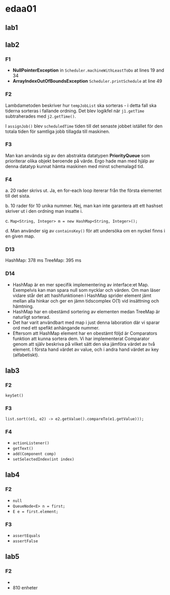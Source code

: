 # edaa01
## lab1


## lab2
### F1
- **NullPointerException** in `Scheduler.machineWithLeastToDo` at lines 19 and 34
- **ArrayIndexOutOfBoundsException** `Scheduler.printSchedule` at line 49

### F2 
Lambdametoden beskriver hur `tempJobList` ska sorteras - i detta fall ska tiderna sorteras i fallande ordning. Det blev logikfel när `j1.getTime` subtraherades med `j2.getTime()`.

I `assignJob()` blev `scheduledTime` tiden till det senaste jobbet istället för den totala tiden för samtliga jobb tillagda till maskinen.

### F3
Man kan använda sig av den abstrakta datatypen **PriorityQueue** som prioriterar olika objekt beroende på värde. Ergo hade man med hjälp av denna datatyp kunnat hämta maskinen med minst schemalagd tid.

### F4
a. 20 rader skrivs ut. Ja, en for-each loop itererar från the första elementet till det sista.

b. 10 rader för 10 unika nummer. Nej, man kan inte garantera att ett hashset skriver ut i den ordning man insatte i.

c. `Map<String, Integer> m = new HashMap<String, Integer>();`

d. Man använder sig av `containsKey()` för att undersöka om en nyckel finns i en given map.

### D13
HashMap: 378 ms
TreeMap: 395 ms

### D14
- HashMap är en mer specifik implementering av interface:et Map. Exempelvis kan man spara null som nycklar och värden.
Om man läser vidare står det att hashfunktionen i HashMap sprider element jämt mellan alla hinkar och ger en jämn tidscomplex O(1) vid insättning och hämtning.
- HashMap har en obestämd sortering av elementen medan TreeMap är naturligt sorterad.
- Det har varit användbart med map i just denna laboration där vi sparar ord med ett spefikt anhängande nummer.
- Eftersom att HashMap element har en obestämt följd är Comparators funktion att kunna sortera dem. Vi har implementerat Comparator genom att själv beskriva på vilket sätt den ska jämföra värdet av två element. I första hand värdet av value, och i andra hand värdet av key (alfabetiskt). 

## lab3
### F2
`keySet()`
### F3
`list.sort((e1, e2) -> e2.getValue().compareTo(e1.getValue)));`
### F4
- `actionListener()`
- `getText()`
- `add(Component comp)`
- `setSelectedIndex(int index)`

## lab4
### F2
- `null`
- `QueueNode<E> n = first;`
- `E e = first.element;`
### F3
- `assertEquals`
- `assertFalse`

## lab5
### F2
- 
- 810 enheter

